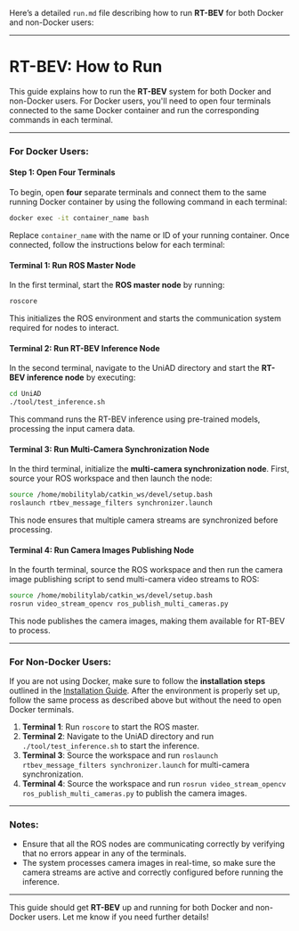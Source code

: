 Here’s a detailed `run.md` file describing how to run **RT-BEV** for both Docker and non-Docker users:

---

# RT-BEV: How to Run

This guide explains how to run the **RT-BEV** system for both Docker and non-Docker users. For Docker users, you'll need to open four terminals connected to the same Docker container and run the corresponding commands in each terminal.

---

### For Docker Users:

#### Step 1: Open Four Terminals

To begin, open **four** separate terminals and connect them to the same running Docker container by using the following command in each terminal:

```bash
docker exec -it container_name bash
```

Replace `container_name` with the name or ID of your running container. Once connected, follow the instructions below for each terminal:

#### Terminal 1: Run ROS Master Node

In the first terminal, start the **ROS master node** by running:

```bash
roscore
```

This initializes the ROS environment and starts the communication system required for nodes to interact.

#### Terminal 2: Run RT-BEV Inference Node

In the second terminal, navigate to the UniAD directory and start the **RT-BEV inference node** by executing:

```bash
cd UniAD
./tool/test_inference.sh
```

This command runs the RT-BEV inference using pre-trained models, processing the input camera data.

#### Terminal 3: Run Multi-Camera Synchronization Node

In the third terminal, initialize the **multi-camera synchronization node**. First, source your ROS workspace and then launch the node:

```bash
source /home/mobilitylab/catkin_ws/devel/setup.bash
roslaunch rtbev_message_filters synchronizer.launch
```

This node ensures that multiple camera streams are synchronized before processing.

#### Terminal 4: Run Camera Images Publishing Node

In the fourth terminal, source the ROS workspace and then run the camera image publishing script to send multi-camera video streams to ROS:

```bash
source /home/mobilitylab/catkin_ws/devel/setup.bash
rosrun video_stream_opencv ros_publish_multi_cameras.py
```

This node publishes the camera images, making them available for RT-BEV to process.

---

### For Non-Docker Users:

If you are not using Docker, make sure to follow the **installation steps** outlined in the [Installation Guide](./INSTALLATION.md). After the environment is properly set up, follow the same process as described above but without the need to open Docker terminals.

1. **Terminal 1**: Run `roscore` to start the ROS master.
2. **Terminal 2**: Navigate to the UniAD directory and run `./tool/test_inference.sh` to start the inference.
3. **Terminal 3**: Source the workspace and run `roslaunch rtbev_message_filters synchronizer.launch` for multi-camera synchronization.
4. **Terminal 4**: Source the workspace and run `rosrun video_stream_opencv ros_publish_multi_cameras.py` to publish the camera images.

---

### Notes:

- Ensure that all the ROS nodes are communicating correctly by verifying that no errors appear in any of the terminals.
- The system processes camera images in real-time, so make sure the camera streams are active and correctly configured before running the inference.
  
---

This guide should get **RT-BEV** up and running for both Docker and non-Docker users. Let me know if you need further details!
